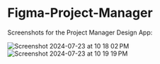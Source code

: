 # Figma-Project-Manager

Screenshots for the Project Manager Design App:



![Screenshot 2024-07-23 at 10 18 02 PM](https://github.com/user-attachments/assets/62bc1876-615a-45fe-a867-b80dea9f9872)
![Screenshot 2024-07-23 at 10 19 19 PM](https://github.com/user-attachments/assets/05a6b24a-accc-4d59-b54a-5a761b1013b2)
